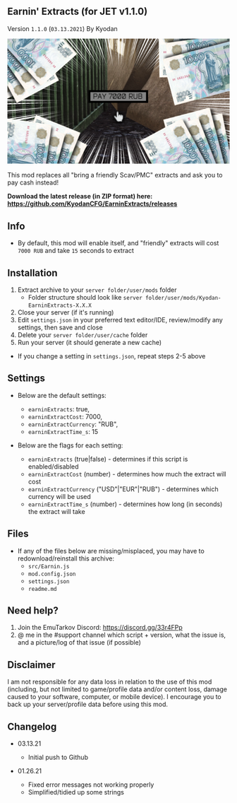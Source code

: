 Earnin' Extracts (for JET v1.1.0) 
----------------
Version `1.1.0` (`03.13.2021`)
By Kyodan 

![Screenshot](cover.png)

This mod replaces all "bring a friendly Scav/PMC" extracts and ask you to pay cash instead!

**Download the latest release (in ZIP format) here: https://github.com/KyodanCFG/EarninExtracts/releases**

## Info

- By default, this mod will enable itself, and "friendly" extracts will cost `7000 RUB` and take `15` seconds to extract

## Installation

1. Extract archive to your `server folder/user/mods` folder 
    * Folder structure should look like `server folder/user/mods/Kyodan-EarninExtracts-X.X.X`
2. Close your server (if it's running)
3. Edit `settings.json` in your preferred text editor/IDE, review/modify any settings, then save and close
4. Delete your `server folder/user/cache` folder
5. Run your server (it should generate a new cache)

* If you change a setting in `settings.json`, repeat steps 2-5 above

## Settings

- Below are the default settings:
    * `earninExtracts`: true,
    * `earninExtractCost`: 7000,
    * `earninExtractCurrency`: "RUB",
    * `earninExtractTime_s`: 15

- Below are the flags for each setting:
    * `earninExtracts` (true|false)                         - determines if this script is enabled/disabled
    * `earninExtractCost` (number)                          - determines how much the extract will cost
    * `earninExtractCurrency` ("USD"|"EUR"|"RUB")           - determines which currency will be used
    * `earninExtractTime_s` (number)                        - determines how long (in seconds) the extract will take

## Files

- If any of the files below are missing/misplaced, you may have to redownload/reinstall this archive:
    * `src/Earnin.js`
    * `mod.config.json`
    * `settings.json`
    * `readme.md`

## Need help?

1. Join the EmuTarkov Discord: https://discord.gg/33r4FPp
2. @ me in the #support channel which script + version, what the issue is, and a picture/log of that issue (if possible)

## Disclaimer

I am not responsible for any data loss in relation to the use of this mod (including, but not limited to game/profile data and/or content loss, damage caused to your software, computer, or mobile device). I encourage you to back up your server/profile data before using this mod.

## Changelog

- 03.13.21
    * Initial push to Github
    
- 01.26.21
    * Fixed error messages not working properly
    * Simplified/tidied up some strings
